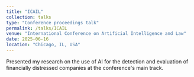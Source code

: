 ```yaml
---
title: "ICAIL"
collection: talks
type: "Conference proceedings talk"
permalink: /talks/ICAIL
venue: "International Conference on Artificial Intelligence and Law"
date: 2025-06-16
location: "Chicago, IL, USA"
---
```



Presented my research on the use of AI for the detection and evaluation of financially distressed companies at the conference's main track.